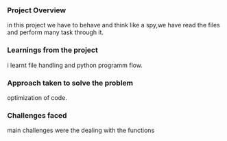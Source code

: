 ### Project Overview

 in this project we have to behave and think like a spy,we have read the files and perform many task through it.


### Learnings from the project

 i learnt file handling and python programm flow.


### Approach taken to solve the problem

 optimization of code.


### Challenges faced

 main challenges were the dealing with the functions


